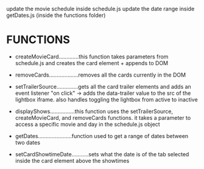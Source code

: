 update the movie schedule inside schedule.js
update the date range inside getDates.js (inside the functions folder)

# FUNCTIONS

-   createMovieCard.............this function takes parameters from schedule.js and creates the card element + appends to DOM

-   removeCards...................removes all the cards currently in the DOM

-   setTrailerSource..............gets all the card trailer elements and adds an event listener "on click" -> adds the data-trailer value to the src of the lightbox iframe. also handles toggling the lightbox from active to inactive

-   displayShows................this function uses the setTrailerSource, createMovieCard, and removeCards functions. it takes a parameter to access a specific movie and day in the schedule.js object

-   getDates......................function used to get a range of dates between two dates

-   setCardShowtimeDate...........sets what the date is of the tab selected inside the card element above the showtimes
